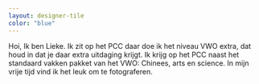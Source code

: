 ```yaml
---
layout: designer-tile
color: "blue"
---
```

  Hoi,
  Ik ben Lieke. Ik zit op het PCC daar doe ik het niveau VWO extra, dat houd in
  dat je daar extra uitdaging krijgt. Ik krijg op het PCC naast het standaard
  vakken pakket van het VWO: Chinees, arts en science. In mijn vrije tijd vind
  ik het leuk om te fotograferen.